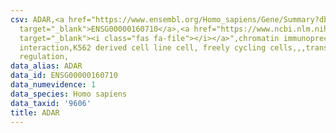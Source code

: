 ```yaml
---
csv: ADAR,<a href="https://www.ensembl.org/Homo_sapiens/Gene/Summary?db=core;g=ENSG00000160710"
  target="_blank">ENSG00000160710</a>,<a href="https://www.ncbi.nlm.nih.gov/pubmed/23959860"
  target="_blank"><i class="fas fa-file"></i></a>",chromatin immunoprecipitation assay,direct
  interaction,K562 derived cell line cell, freely cycling cells,,,transcriptional
  regulation,
data_alias: ADAR
data_id: ENSG00000160710
data_numevidence: 1
data_species: Homo sapiens
data_taxid: '9606'
title: ADAR
---
```

